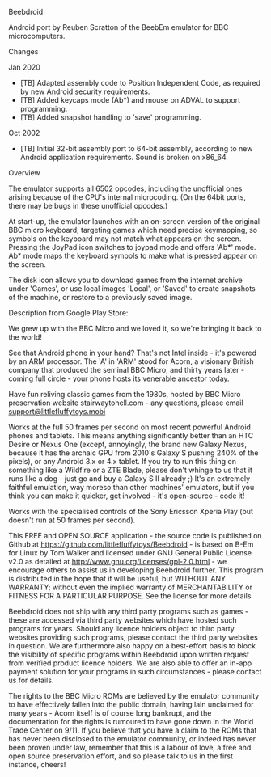 Beebdroid

Android port by Reuben Scratton of the BeebEm emulator for BBC microcomputers.

Changes

Jan 2020
- [TB] Adapted assembly code to Position Independent Code, as required by new Android security requirements.
- [TB] Added keycaps mode (Ab*) and mouse on ADVAL to support programming.
- [TB] Added snapshot handling to 'save' programming.

Oct 2002
- [TB] Initial 32-bit assembly port to 64-bit assembly, according to new Android application requirements. Sound is broken on x86_64.

Overview

The emulator supports all 6502 opcodes, including the unofficial ones arising because of the CPU's internal microcoding. (On the 64bit ports, there may be bugs in these unofficial opcodes.)

At start-up, the emulator launches with an on-screen version of the original BBC micro keyboard, targeting games which need precise keymapping, so symbols on the keyboard may not match what appears on the screen. Pressing the JoyPad icon switches to joypad mode and offers 'Ab*' mode. Ab* mode maps the keyboard symbols to make what is pressed appear on the screen.

The disk icon allows you to download games from the internet archive under 'Games', or use local images 'Local', or 'Saved' to create snapshots of the machine, or restore to a previously saved image.

Description from Google Play Store:

We grew up with the BBC Micro and we loved it, so we're bringing it back to the world!

See that Android phone in your hand? That's not Intel inside - it's powered by an ARM processor. The 'A' in 'ARM' stood for Acorn, a visionary British company that produced the seminal BBC Micro, and thirty years later - coming full circle - your phone hosts its venerable ancestor today.

Have fun reliving classic games from the 1980s, hosted by BBC Micro preservation website stairwaytohell.com - any questions, please email support@littlefluffytoys.mobi

Works at the full 50 frames per second on most recent powerful Android phones and tablets. This means anything significantly better than an HTC Desire or Nexus One (except, annoyingly, the brand new Galaxy Nexus, because it has the archaic GPU from 2010's Galaxy S pushing 240% of the pixels), or any Android 3.x or 4.x tablet. If you try to run this thing on something like a Wildfire or a ZTE Blade, please don't whinge to us that it runs like a dog - just go and buy a Galaxy S II already ;) It's an extremely faithful emulation, way moreso than other machines' emulators, but if you think you can make it quicker, get involved - it's open-source - code it!

Works with the specialised controls of the Sony Ericsson Xperia Play (but doesn't run at 50 frames per second).

This FREE and OPEN SOURCE application - the source code is published on Github at https://github.com/littlefluffytoys/Beebdroid - is based on B-Em for Linux by Tom Walker and licensed under GNU General Public License v2.0 as detailed at http://www.gnu.org/licenses/gpl-2.0.html - we encourage others to assist us in developing Beebdroid further. This program is distributed in the hope that it will be useful, but WITHOUT ANY WARRANTY; without even the implied warranty of MERCHANTABILITY or FITNESS FOR A PARTICULAR PURPOSE. See the license for more details.

Beebdroid does not ship with any third party programs such as games - these are accessed via third party websites which have hosted such programs for years. Should any licence holders object to third party websites providing such programs, please contact the third party websites in question. We are furthermore also happy on a best-effort basis to block the visibility of specific programs within Beebdroid upon written request from verified product licence holders. We are also able to offer an in-app payment solution for your programs in such circumstances - please contact us for details.

The rights to the BBC Micro ROMs are believed by the emulator community to have effectively fallen into the public domain, having lain unclaimed for many years - Acorn itself is of course long bankrupt, and the documentation for the rights is rumoured to have gone down in the World Trade Center on 9/11. If you believe that you have a claim to the ROMs that has never been disclosed to the emulator community, or indeed has never been proven under law, remember that this is a labour of love, a free and open source preservation effort, and so please talk to us in the first instance, cheers!
